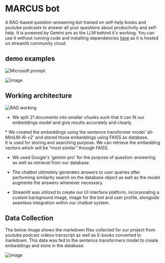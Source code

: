 # MARCUS bot
A RAG-based question-answering bot trained on self-help books and youtube podcasts to answer all your questions about productivity and self-help.
It is powered  by Gemini pro as the LLM behind it's working.
You can use it without running code and installing dependencies [here](https://marcusbot.streamlit.app/) as it is hosted on streamlit community cloud.

## demo examples 

![Microsoft prompt](https://github.com/HarshSingh18/Github/assets/32611475/0dffbf4a-7e13-4815-80b2-3603ccea699d)

![image](https://github.com/HarshSingh18/Github/assets/32611475/8b77587f-2bbd-4f90-8ab3-f3545e3114e6)

## Working architecture 

![RAG working](https://miro.medium.com/v2/resize:fit:828/format:webp/1*KPTfB3CyLuKpg8Rfs4jaIQ.png)

* We split 21 documents into smaller chunks such that it can fit our embeddings model and give results accurately and clearly.​

​* We created the embeddings using the sentence transformer model 'all-MiniLM-l6-v2' and stored those embeddings using FAISS as database.  
It is used for storing and searching purpose. We can retrieve the embedding vectors which will be “most similar” through FAISS. 

* We  used  Google's 'gemini-pro' for the purpose of question-answering as well as retrieval from our database.​

* The chatbot ultimately generates answers to user queries after performing similarity search on the database object as well as the model augments the answers whenever necessary.​

* Streamlit was utilized to create our UI interface platform, incorporating a custom background image, image for the bot and user profile, alongside seamless integration within our chatbot system.

## Data Collection

The below image shows the markdown files collected for our project from youtube podcast videos transcript as well as E-books converted to markdown.
This data was fed to the sentence transformers model to create embeddings and store in the database.

![image](https://github.com/HarshSingh18/Github/assets/32611475/cf2e3dc3-2c3e-4d58-abd6-25ea4235d2fe)


